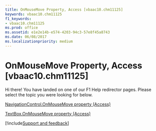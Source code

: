```yaml
---
title: OnMouseMove Property, Access [vbaac10.chm11125]
keywords: vbaac10.chm11125
f1_keywords:
- vbaac10.chm11125
ms.prod: office
ms.assetid: e1e2e14b-e574-4203-94c3-57e8f45a8743
ms.date: 06/08/2017
ms.localizationpriority: medium
---
```



# OnMouseMove Property, Access [vbaac10.chm11125]

Hi there! You have landed on one of our F1 Help redirector pages. Please select the topic you were looking for below.

[NavigationControl.OnMouseMove property (Access)](https://msdn.microsoft.com/library/12259131-0b06-e01f-4a94-05dabaf0e53c%28Office.15%29.aspx)

[TextBox.OnMouseMove property (Access)](https://msdn.microsoft.com/library/7201a61b-5b69-c13f-63bf-a2a5f329ecc5%28Office.15%29.aspx)

[!include[Support and feedback](~/includes/feedback-boilerplate.md)]